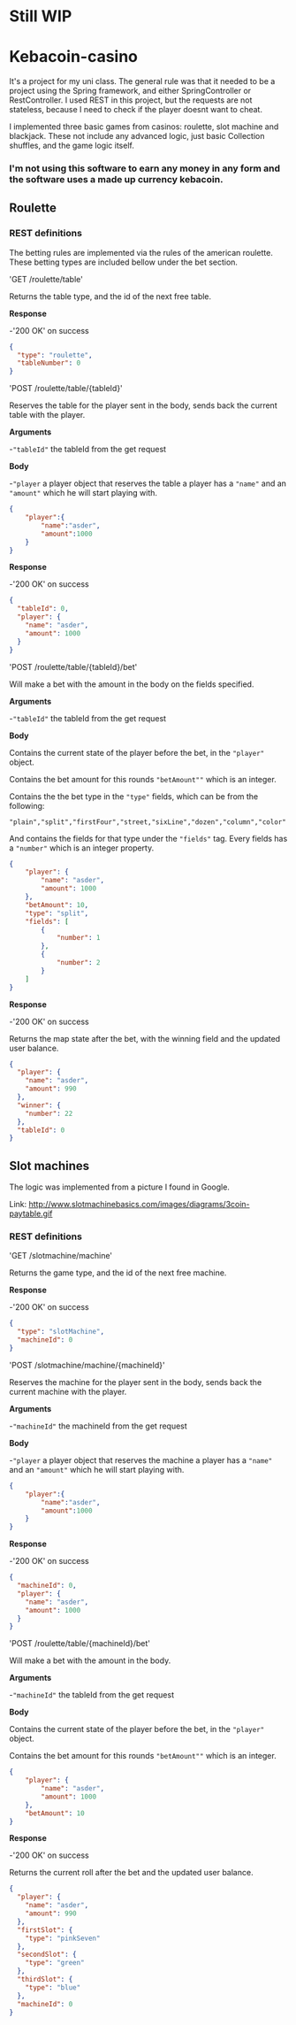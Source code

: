 # Still WIP

# Kebacoin-casino
It's a project for my uni class. 
The general rule was that it needed to be a project using the Spring framework, and either SpringController or RestController.
I used REST in this project, but the requests are not stateless, because I need to check if the player doesnt want to cheat.

I implemented three basic games from casinos: roulette, slot machine and blackjack. These not include any advanced logic, just basic Collection shuffles, and the game logic itself.

### I'm not using this software to earn any money in any form and the software uses a made up currency kebacoin.

## Roulette

### REST definitions

The betting rules are implemented via the rules of the american roulette. 
These betting types are included bellow under the bet section.

'GET /roulette/table'

Returns the table type, and the id of the next free table.

**Response**

-'200 OK' on success

```json 
{
  "type": "roulette",
  "tableNumber": 0
}
```

'POST /roulette/table/{tableId}'

Reserves the table for the player sent in the body, sends back the current table with the player.

**Arguments**

-`"tableId"` the tableId from the get request

**Body**

-`"player` a player object that reserves the table a player has a `"name"` and an `"amount"` which he will start playing with.

```json
{
	"player":{
		"name":"asder",
		"amount":1000
	}
}
```

**Response**

-'200 OK' on success

```json
{
  "tableId": 0,
  "player": {
    "name": "asder",
    "amount": 1000
  }
}
```

'POST /roulette/table/{tableId}/bet'

Will make a bet with the amount in the body on the fields specified.

**Arguments**

-`"tableId"` the tableId from the get request

**Body**

Contains the current state of the player before the bet, in the `"player"` object.

Contains the bet amount for this rounds `"betAmount""` which is an integer.

Contains the the bet type in the `"type"` fields, which can be from the following:

```
"plain","split","firstFour","street,"sixLine","dozen","column","color"
```

And contains the fields for that type under the `"fields"` tag. Every fields has a `"number"` which is an integer property.

```json
{
	"player": {
		"name": "asder",
		"amount": 1000
	},
	"betAmount": 10,
	"type": "split",
	"fields": [
		{
			"number": 1
		},
		{
			"number": 2
		}
	]
}
```

**Response**

-'200 OK' on success

Returns the map state after the bet, with the winning field and the updated user balance.

```json
{
  "player": {
    "name": "asder",
    "amount": 990
  },
  "winner": {
    "number": 22
  },
  "tableId": 0
}
```

## Slot machines

The logic was implemented from a picture I found in Google.

Link: http://www.slotmachinebasics.com/images/diagrams/3coin-paytable.gif

### REST definitions

'GET /slotmachine/machine'

Returns the game type, and the id of the next free machine.

**Response**

-'200 OK' on success

```json 
{
  "type": "slotMachine",
  "machineId": 0
}
```

'POST /slotmachine/machine/{machineId}'

Reserves the machine for the player sent in the body, sends back the current machine with the player.

**Arguments**

-`"machineId"` the machineId from the get request

**Body**

-`"player` a player object that reserves the machine a player has a `"name"` and an `"amount"` which he will start playing with.

```json
{
	"player":{
		"name":"asder",
		"amount":1000
	}
}
```

**Response**

-'200 OK' on success

```json
{
  "machineId": 0,
  "player": {
    "name": "asder",
    "amount": 1000
  }
}
```

'POST /roulette/table/{machineId}/bet'

Will make a bet with the amount in the body.

**Arguments**

-`"machineId"` the tableId from the get request

**Body**

Contains the current state of the player before the bet, in the `"player"` object.

Contains the bet amount for this rounds `"betAmount""` which is an integer.


```json
{
	"player": {
		"name": "asder",
		"amount": 1000
	},
	"betAmount": 10
}
```

**Response**

-'200 OK' on success

Returns the current roll after the bet and the updated user balance.

```json
{
  "player": {
    "name": "asder",
    "amount": 990
  },
  "firstSlot": {
    "type": "pinkSeven"
  },
  "secondSlot": {
    "type": "green"
  },
  "thirdSlot": {
    "type": "blue"
  },
  "machineId": 0
}
```
